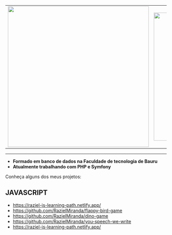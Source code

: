 <center>
    <table align="center">
      <tr>
          <td>
              <img width="440px" align="center" src="https://github-readme-stats.vercel.app/api?username=razielmiranda&count_private=true&hide_border=true" />
          </td>
          <td>
              <img width="400px" align="center" src="https://github-readme-stats.vercel.app/api/top-langs/?username=razielmiranda&hide=html&layout=compact&count_private=true&hide_border=true" /> 
          </td>
      </tr>  
    </table>
</center>

<hr>

- <b>Formado em banco de dados na Faculdade de tecnologia de Bauru</b>
- <b>Atualmente trabalhando com PHP e Symfony</b>

Conheça alguns dos meus projetos:

## JAVASCRIPT
- https://raziel-js-learning-path.netlify.app/</li>
- https://github.com/RazielMiranda/flappy-bird-game
- https://github.com/RazielMiranda/dino-game
- https://github.com/RazielMiranda/you-speech-we-write
- https://raziel-js-learning-path.netlify.app/
